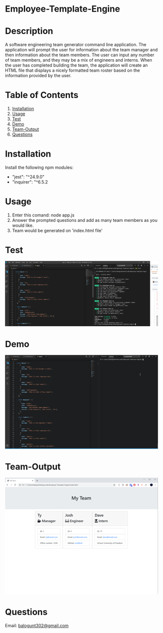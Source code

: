 # Employee-Template-Engine
# Description
A software engineering team generator command line application. The application will prompt the user for information about the team manager and then information about the team members. The user can input any number of team members, and they may be a mix of engineers and interns. When the user has completed building the team, the application will create an HTML file that displays a nicely formatted team roster based on the information provided by the user.

# Table of Contents
1. [Installation](#Installation)
2. [Usage](#Usage)
3. [Test](#Test)
4. [Demo](#Demo)
5. [Team-Output](#Team-Output)
6. [Questions](#Questions)



# Installation
Install the following npm modules:
- "jest": "^24.9.0"
- "inquirer": "^6.5.2

# Usage
1. Enter this comand: node app.js
2. Answer the prompted questions and add as many team members as you would like.
3. Team would be generated on 'index.html file'

# Test
![test](gif/testpassed.png)

# Demo
![Demo1](gif/demo.gif)

# Team-Output
![Demo2](gif/team.png)

# Questions
Email: balogunt302@gmail.com
